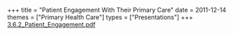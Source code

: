 +++
title = "Patient Engagement With Their Primary Care"
date = 2011-12-14
themes = ["Primary Health Care"]
types = ["Presentations"]
+++
[3.6.2\_Patient\_Engagement.pdf](/files/3.6.2_Patient_Engagement.pdf)
